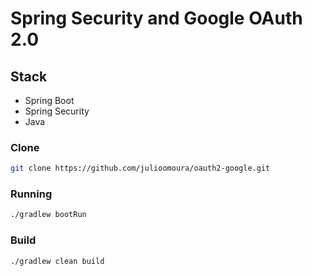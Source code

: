 # Spring Security and Google OAuth 2.0 

## Stack
* Spring Boot
* Spring Security
* Java

### Clone
```bash
git clone https://github.com/julioomoura/oauth2-google.git
```

### Running 

```bash
./gradlew bootRun
```

### Build

```bash
./gradlew clean build
```